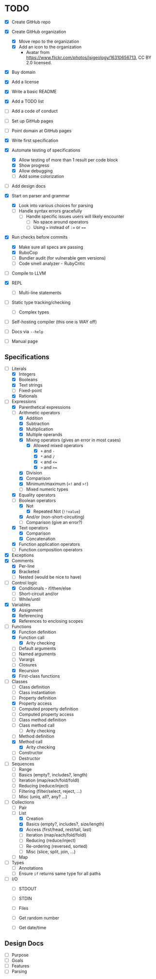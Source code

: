 TODO
====

- [x] Create GitHub repo
- [x] Create GitHub organization
    - [x] Move repo to the organization
    - [x] Add an icon to the organization
        * Avatar from https://www.flickr.com/photos/jsjgeology/16310656713, CC BY 2.0 licensed.
- [x] Buy domain
- [x] Add a license
- [x] Write a basic README
- [x] Add a TODO list
- [ ] Add a code of conduct
- [ ] Set up GitHub pages
- [ ] Point domain at GitHub pages
- [x] Write first specification
- [x] Automate testing of specifications
    - [x] Allow testing of more than 1 result per code block
    - [x] Show progress
    - [x] Allow debugging
    - [ ] Add some colorization
- [ ] Add design docs
- [x] Start on parser and grammar
    - [x] Look into various choices for parsing
    - [ ] Handle syntax errors gracefully
        - [ ] Handle specific issues users will likely encounter
            - [ ] No space around operators
            - [ ] Using `=` instead of `:=` or `==`
- [x] Run checks before commits
    - [x] Make sure all specs are passing
    - [x] RuboCop
    - [ ] Bundler audit (for vulnerable gem versions)
    - [ ] Code smell analyzer -  RubyCritic
- [ ] Compile to LLVM
- [x] REPL
    - [ ] Multi-line statements
- [ ] Static type tracking/checking
    - [ ] Complex types
- [ ] Self-hosting compiler (this one is WAY off)
- [ ] Docs via `--help`
- [ ] Manual page


Specifications
--------------

- [ ] Literals
    - [x] Integers
    - [x] Booleans
    - [x] Text strings
    - [ ] Fixed-point
    - [x] Rationals
- [ ] Expressions
    - [x] Parenthetical expressions
    - [ ] Arithmetic operators
        - [x] Addition
        - [x] Subtraction
        - [x] Multiplication
        - [x] Multiple operands
        - [x] Mixing operators (gives an error in most cases)
            - [x] Allowed mixed operators
                - [x] `+` and `-`
                - [x] `*` and `/`
                - [x] `<` and `<=`
                - [x] `>` and `>=`
        - [x] Division
        - [x] Comparison
        - [x] Minimum/maximum (`<!` and `>!`)
        - [ ] Mixed numeric types
    - [x] Equality operators
    - [ ] Boolean operators
        - [x] Not
            - [x] Repeated Not (`!!value`)
        - [x] And/or (non-short-circuiting)
        - [ ] Comparison (give an error?)
    - [x] Text operators
        - [x] Comparison
        - [x] Concatenation
    - [x] Function application operators
    - [ ] Function composition operators
- [x] Exceptions
- [x] Comments
    - [x] Per-line
    - [x] Bracketed
    - [ ] Nested (would be nice to have)
- [ ] Control logic
    - [x] Conditionals - if/then/else
    - [ ] Short-circuit and/or
    - [ ] While/until
- [x] Variables
    - [x] Assignment
    - [x] Referencing
    - [x] References to enclosing scopes
- [ ] Functions
    - [x] Function definition
    - [x] Function call
        - [x] Arity checking
    - [ ] Default arguments
    - [ ] Named arguments
    - [ ] Varargs
    - [ ] Closures
    - [x] Recursion
    - [x] First-class functions
- [ ] Classes
    - [ ] Class definition
    - [ ] Class instantiation
    - [ ] Property definition
    - [x] Property access
    - [ ] Computed property definition
    - [ ] Computed property access
    - [ ] Class method definition
    - [ ] Class method call
        - [ ] Arity checking
    - [ ] Method definition
    - [x] Method call
        - [x] Arity checking
    - [ ] Constructor
    - [ ] Destructor
- [ ] Sequences
    - [ ] Range
    - [ ] Basics (empty?, includes?, length)
    - [ ] Iteration (map/each/fold/foldl)
    - [ ] Reducing (reduce/inject)
    - [ ] Filtering (filter/select, reject, ...)
    - [ ] Misc (uniq, all?, any? ...)
- [ ] Collections
    - [ ] Pair
    - [ ] List
        - [x] Creation
        - [x] Basics (empty?, includes?, size/length)
        - [x] Access (first/head, rest/tail, last)
        - [ ] Iteration (map/each/fold/foldl)
        - [ ] Reducing (reduce/inject)
        - [ ] Re-ordering (reversed, sorted)
        - [ ] Misc (slice, split, join, ...)
    - [ ] Map
- [ ] Types
    - [ ] Annotations
    - [ ] Ensure `if` returns same type for all paths
- [ ] I/O
    - [ ] STDOUT
    - [ ] STDIN
    - [ ] Files
    - [ ] Get random number
    - [ ] Get date/time


Design Docs
-----------

- [ ] Purpose
- [ ] Goals
- [ ] Features
- [ ] Parsing

